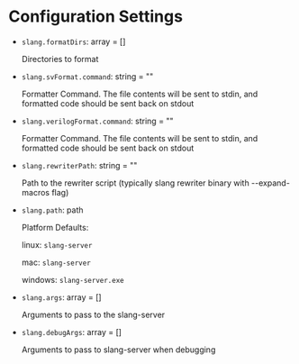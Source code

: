 # Configuration Settings

- `slang.formatDirs`: array = []

    Directories to format

- `slang.svFormat.command`: string = ""

    Formatter Command. The file contents will be sent to stdin, and formatted code should be sent back on stdout

- `slang.verilogFormat.command`: string = ""

    Formatter Command. The file contents will be sent to stdin, and formatted code should be sent back on stdout

- `slang.rewriterPath`: string = ""

    Path to the rewriter script (typically slang rewriter binary with --expand-macros flag)

- `slang.path`: path

    Platform Defaults:

    linux: `slang-server`

    mac: `slang-server`

    windows: `slang-server.exe`

- `slang.args`: array = []

    Arguments to pass to the slang-server

- `slang.debugArgs`: array = []

    Arguments to pass to slang-server when debugging
